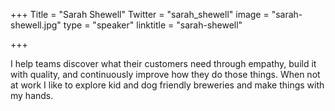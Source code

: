 +++
Title = "Sarah Shewell"
Twitter = "sarah_shewell"
image = "sarah-shewell.jpg"
type = "speaker"
linktitle = "sarah-shewell"

+++

I help teams discover what their customers need through empathy, build it with quality, and continuously improve how they do those things. When not at work I like to explore kid and dog friendly breweries and make things with my hands. 
